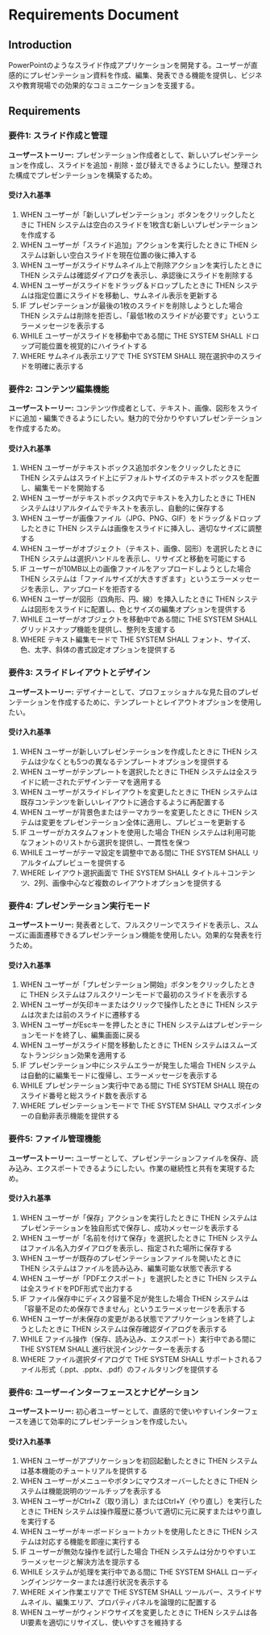 # Requirements Document

## Introduction
PowerPointのようなスライド作成アプリケーションを開発する。ユーザーが直感的にプレゼンテーション資料を作成、編集、発表できる機能を提供し、ビジネスや教育現場での効果的なコミュニケーションを支援する。

## Requirements

### 要件1: スライド作成と管理
**ユーザーストーリー:** プレゼンテーション作成者として、新しいプレゼンテーションを作成し、スライドを追加・削除・並び替えできるようにしたい。整理された構成でプレゼンテーションを構築するため。

#### 受け入れ基準
1. WHEN ユーザーが「新しいプレゼンテーション」ボタンをクリックしたときに THEN システムは空白のスライドを1枚含む新しいプレゼンテーションを作成する
2. WHEN ユーザーが「スライド追加」アクションを実行したときに THEN システムは新しい空白スライドを現在位置の後に挿入する
3. WHEN ユーザーがスライドサムネイル上で削除アクションを実行したときに THEN システムは確認ダイアログを表示し、承認後にスライドを削除する
4. WHEN ユーザーがスライドをドラッグ＆ドロップしたときに THEN システムは指定位置にスライドを移動し、サムネイル表示を更新する
5. IF プレゼンテーションが最後の1枚のスライドを削除しようとした場合 THEN システムは削除を拒否し、「最低1枚のスライドが必要です」というエラーメッセージを表示する
6. WHILE ユーザーがスライドを移動中である間に THE SYSTEM SHALL ドロップ可能位置を視覚的にハイライトする
7. WHERE サムネイル表示エリアで THE SYSTEM SHALL 現在選択中のスライドを明確に表示する

### 要件2: コンテンツ編集機能
**ユーザーストーリー:** コンテンツ作成者として、テキスト、画像、図形をスライドに追加・編集できるようにしたい。魅力的で分かりやすいプレゼンテーションを作成するため。

#### 受け入れ基準
1. WHEN ユーザーがテキストボックス追加ボタンをクリックしたときに THEN システムはスライド上にデフォルトサイズのテキストボックスを配置し、編集モードを開始する
2. WHEN ユーザーがテキストボックス内でテキストを入力したときに THEN システムはリアルタイムでテキストを表示し、自動的に保存する
3. WHEN ユーザーが画像ファイル（JPG、PNG、GIF）をドラッグ＆ドロップしたときに THEN システムは画像をスライドに挿入し、適切なサイズに調整する
4. WHEN ユーザーがオブジェクト（テキスト、画像、図形）を選択したときに THEN システムは選択ハンドルを表示し、リサイズと移動を可能にする
5. IF ユーザーが10MB以上の画像ファイルをアップロードしようとした場合 THEN システムは「ファイルサイズが大きすぎます」というエラーメッセージを表示し、アップロードを拒否する
6. WHEN ユーザーが図形（四角形、円、線）を挿入したときに THEN システムは図形をスライドに配置し、色とサイズの編集オプションを提供する
7. WHILE ユーザーがオブジェクトを移動中である間に THE SYSTEM SHALL グリッドスナップ機能を提供し、整列を支援する
8. WHERE テキスト編集モードで THE SYSTEM SHALL フォント、サイズ、色、太字、斜体の書式設定オプションを提供する

### 要件3: スライドレイアウトとデザイン
**ユーザーストーリー:** デザイナーとして、プロフェッショナルな見た目のプレゼンテーションを作成するために、テンプレートとレイアウトオプションを使用したい。

#### 受け入れ基準
1. WHEN ユーザーが新しいプレゼンテーションを作成したときに THEN システムは少なくとも5つの異なるテンプレートオプションを提供する
2. WHEN ユーザーがテンプレートを選択したときに THEN システムは全スライドに統一されたデザインテーマを適用する
3. WHEN ユーザーがスライドレイアウトを変更したときに THEN システムは既存コンテンツを新しいレイアウトに適合するように再配置する
4. WHEN ユーザーが背景色またはテーマカラーを変更したときに THEN システムは変更をプレゼンテーション全体に適用し、プレビューを更新する
5. IF ユーザーがカスタムフォントを使用した場合 THEN システムは利用可能なフォントのリストから選択を提供し、一貫性を保つ
6. WHILE ユーザーがテーマ設定を調整中である間に THE SYSTEM SHALL リアルタイムプレビューを提供する
7. WHERE レイアウト選択画面で THE SYSTEM SHALL タイトル＋コンテンツ、2列、画像中心など複数のレイアウトオプションを提供する

### 要件4: プレゼンテーション実行モード
**ユーザーストーリー:** 発表者として、フルスクリーンでスライドを表示し、スムーズに画面遷移できるプレゼンテーション機能を使用したい。効果的な発表を行うため。

#### 受け入れ基準
1. WHEN ユーザーが「プレゼンテーション開始」ボタンをクリックしたときに THEN システムはフルスクリーンモードで最初のスライドを表示する
2. WHEN ユーザーが矢印キーまたはクリックで操作したときに THEN システムは次または前のスライドに遷移する
3. WHEN ユーザーがEscキーを押したときに THEN システムはプレゼンテーションモードを終了し、編集画面に戻る
4. WHEN ユーザーがスライド間を移動したときに THEN システムはスムーズなトランジション効果を適用する
5. IF プレゼンテーション中にシステムエラーが発生した場合 THEN システムは自動的に編集モードに復帰し、エラーメッセージを表示する
6. WHILE プレゼンテーション実行中である間に THE SYSTEM SHALL 現在のスライド番号と総スライド数を表示する
7. WHERE プレゼンテーションモードで THE SYSTEM SHALL マウスポインターの自動非表示機能を提供する

### 要件5: ファイル管理機能
**ユーザーストーリー:** ユーザーとして、プレゼンテーションファイルを保存、読み込み、エクスポートできるようにしたい。作業の継続性と共有を実現するため。

#### 受け入れ基準
1. WHEN ユーザーが「保存」アクションを実行したときに THEN システムはプレゼンテーションを独自形式で保存し、成功メッセージを表示する
2. WHEN ユーザーが「名前を付けて保存」を選択したときに THEN システムはファイル名入力ダイアログを表示し、指定された場所に保存する
3. WHEN ユーザーが既存のプレゼンテーションファイルを開いたときに THEN システムはファイルを読み込み、編集可能な状態で表示する
4. WHEN ユーザーが「PDFエクスポート」を選択したときに THEN システムは全スライドをPDF形式で出力する
5. IF ファイル保存中にディスク容量不足が発生した場合 THEN システムは「容量不足のため保存できません」というエラーメッセージを表示する
6. WHEN ユーザーが未保存の変更がある状態でアプリケーションを終了しようとしたときに THEN システムは保存確認ダイアログを表示する
7. WHILE ファイル操作（保存、読み込み、エクスポート）実行中である間に THE SYSTEM SHALL 進行状況インジケーターを表示する
8. WHERE ファイル選択ダイアログで THE SYSTEM SHALL サポートされるファイル形式（.ppt、.pptx、.pdf）のフィルタリングを提供する

### 要件6: ユーザーインターフェースとナビゲーション
**ユーザーストーリー:** 初心者ユーザーとして、直感的で使いやすいインターフェースを通じて効率的にプレゼンテーションを作成したい。

#### 受け入れ基準
1. WHEN ユーザーがアプリケーションを初回起動したときに THEN システムは基本機能のチュートリアルを提供する
2. WHEN ユーザーがメニューやボタンにマウスオーバーしたときに THEN システムは機能説明のツールチップを表示する
3. WHEN ユーザーがCtrl+Z（取り消し）またはCtrl+Y（やり直し）を実行したときに THEN システムは操作履歴に基づいて適切に元に戻すまたはやり直しを実行する
4. WHEN ユーザーがキーボードショートカットを使用したときに THEN システムは対応する機能を即座に実行する
5. IF ユーザーが無効な操作を試行した場合 THEN システムは分かりやすいエラーメッセージと解決方法を提示する
6. WHILE システムが処理を実行中である間に THE SYSTEM SHALL ローディングインジケーターまたは進行状況を表示する
7. WHERE メイン作業エリアで THE SYSTEM SHALL ツールバー、スライドサムネイル、編集エリア、プロパティパネルを論理的に配置する
8. WHEN ユーザーがウィンドウサイズを変更したときに THEN システムは各UI要素を適切にリサイズし、使いやすさを維持する